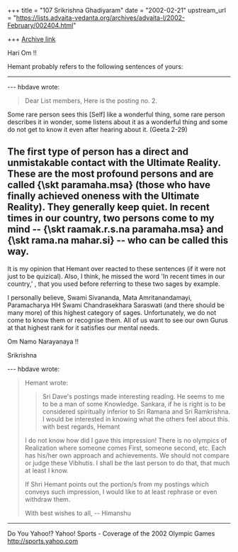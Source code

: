 +++
title = "107 Srikrishna Ghadiyaram"
date = "2002-02-21"
upstream_url = "https://lists.advaita-vedanta.org/archives/advaita-l/2002-February/002404.html"

+++
[Archive link](https://lists.advaita-vedanta.org/archives/advaita-l/2002-February/002404.html)

Hari Om !!

Hemant probably refers to the following sentences of
yours:

-------------

--- hbdave <hbd at DDIT.ERNET.IN> wrote:
>
> Dear List members,
> Here is the posting no. 2.

Some rare person sees this [Self] like a wonderful
thing, some rare
person describes it in wonder, some listens about it
as a
wonderful thing and some do not get to know it even
after hearing about
it.
        (Geeta 2-29)

The first type of person has a direct and unmistakable
contact with the
Ultimate Reality. These are the most profound persons
and are called
{\skt paramaha.msa} (those who have finally achieved
oneness with the
Ultimate
Reality). They generally keep quiet. In recent times
in our country,
two
persons come to my mind -- {\skt raamak.r.s.na
paramaha.msa} and
{\skt rama.na mahar.si} -- who can be called this way.
--------------------

It is my opinion that Hemant over reacted to these
sentences (if it were not just to be quizical). Also,
I think, he missed the word 'In recent times in our
country,' , that you used before referring to these
two sages by example.

I personally believe, Swami Sivananda, Mata
Amritanandamayi, Paramacharya HH Swami Chandrasekhara
Saraswati (and there should be many more) of this
highest category of sages. Unfortunately, we do not
come to know them or recognise them. All of us want to
see our own Gurus at that highest rank for it
satisfies our mental needs.

Om Namo Narayanaya !!

Srikrishna





--- hbdave <hbd at DDIT.ERNET.IN> wrote:
> Hemant wrote:
>
> > Sri Dave's postings made interesting reading. He
> seems to me to be a
> > man of some Knowledge. Sankara, if he is right is
> to be considered
> > spiritually inferior to Sri Ramana and Sri
> Ramkrishna. I would be
> > interested in knowing what the others feel about
> > this.                   with best regards,
> > Hemant
>
> I do not know how did I gave this impression!
> There is no olympics of Realization where someone
> comes First,
> someone second, etc.
> Each has his/her own approach and achievements. We
> should
> not compare or judge these Vibhutis.
> I shall be the last person to do that, that much at
> least I know.
>
> If Shri Hemant points out the portion/s from my
> postings which
> conveys such impression, I would like to at least
> rephrase  or even
> withdraw them.
>
> With best wishes to all,
> -- Himanshu


__________________________________________________
Do You Yahoo!?
Yahoo! Sports - Coverage of the 2002 Olympic Games
http://sports.yahoo.com

